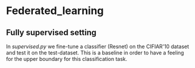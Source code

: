 # Federated_learning

## Fully supervised setting
In *supervised.py* we fine-tune a classifier (Resnet) on the CIFIAR'10 dataset and test it on the test-dataset.
This is a baseline in order to have a feeling for the upper boundary for this classification task.

